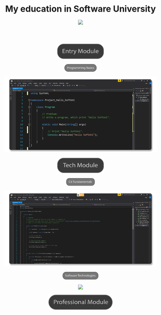 <h1 align="center">My education in Software University</h1>



<p align= "center" ><a href="https://softuni.bg/"><img src ="http://www.nakov.com/wp-content/uploads/2014/01/Software-University-Logo-blue-horizontal.png"></a></p>
<h2 align="center"></h2>
</br>
<p align="center"><img src="Images/Entry Module.png" wight="200px" height="50px"></p>

<p align="center"><img src="Images/Programming Basics.png" wight="100px" height="25px"></p>

<p align="center"><img src="Images/Programming Basics_Code.png" wight="250px" height="250"></p>

<p align="center">
  <img src="Images/Tech Module.png" wight="200px" height="50px">
</p>

<p align="center">
  <img src="https://github.com/YaniLozanov/Software-University/blob/master/Images/C%23%20Fundamentals.png" wight="100px" height="25px">
</p>

<p align="center">
  <img src="Images/Fundamentals_Code.png" wight="250px" height="250""
</p> 
                                                                     
<p align="center">
  <img src="https://github.com/YaniLozanov/Software-University/blob/master/Images/Software%20Technologies%20.png" wight="100px" height="25px">
</p>

<p align="center">
  <img src="mages/Software Tehnologies_Code.png" wight="250px" height="250""
</p> 
               
<p align="center"><img src="Images/Professional Module.png" wight="200px" height="50px"></p>

